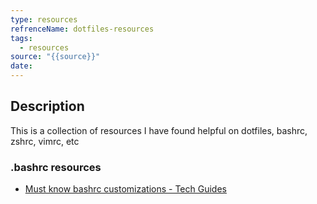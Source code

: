 ```yaml
---
type: resources
refrenceName: dotfiles-resources
tags:
  - resources
source: "{{source}}"
date:
---
```


## Description
This is a collection of resources I have found helpful on dotfiles, bashrc, zshrc, vimrc, etc


### .bashrc resources

- [Must know bashrc customizations - Tech Guides](https://techguides.yt/guides/linux-server/must-know-bashrc-customizations/)

